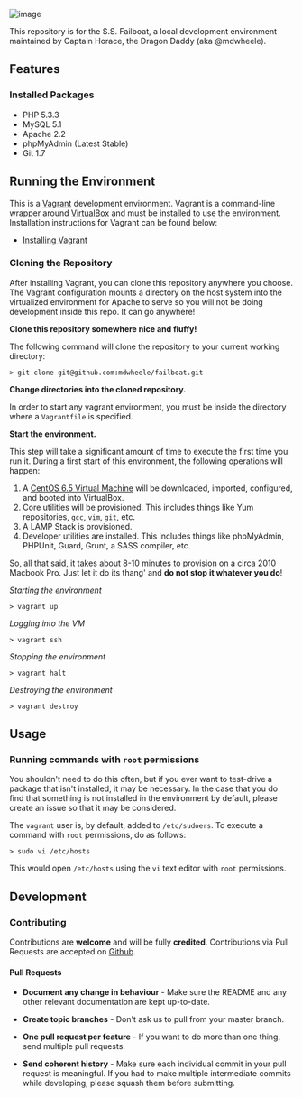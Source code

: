 ![image](https://f.cloud.github.com/assets/2453394/2131655/75d3d610-92a3-11e3-977c-44a3cb6ec8c0.png)

This repository is for the S.S. Failboat, a local development environment maintained by Captain Horace, the Dragon Daddy (aka @mdwheele).

## Features

### Installed Packages

* PHP 5.3.3
* MySQL 5.1
* Apache 2.2
* phpMyAdmin (Latest Stable)
* Git 1.7


## Running the Environment

This is a [Vagrant](http://www.vagrantup.com/) development environment.  Vagrant is a command-line wrapper around [VirtualBox](https://www.virtualbox.org) and must be installed to use the environment.  Installation instructions for Vagrant can be found below:

- [Installing Vagrant](http://docs.vagrantup.com/v2/installation/index.html)

### Cloning the Repository

After installing Vagrant, you can clone this repository anywhere you choose.  The Vagrant configuration mounts a directory on the host system into the virtualized environment for Apache to serve so you will not be doing development inside this repo.  It can go anywhere!

**Clone this repository somewhere nice and fluffy!**

The following command will clone the repository to your current working directory:

```> git clone git@github.com:mdwheele/failboat.git```

**Change directories into the cloned repository.**

In order to start any vagrant environment, you must be inside the directory where a `Vagrantfile` is specified.

**Start the environment.**

This step will take a significant amount of time to execute the first time you run it.  During a first start of this environment, the following operations will happen:

1. A [CentOS 6.5 Virtual Machine](http://puppet-vagrant-boxes.puppetlabs.com/centos-65-x64-virtualbox-puppet.box) will be downloaded, imported, configured, and booted into VirtualBox.
2. Core utilities will be provisioned.  This includes things like Yum repositories, `gcc`, `vim`, `git`, etc.
3. A LAMP Stack is provisioned.
4. Developer utilities are installed.  This includes things like phpMyAdmin, PHPUnit, Guard, Grunt, a SASS compiler, etc.

So, all that said, it takes about 8-10 minutes to provision on a circa 2010 Macbook Pro.  Just let it do its thang' and **do not stop it whatever you do**!

*Starting the environment*

	> vagrant up
	
*Logging into the VM*

	> vagrant ssh
	
*Stopping the environment*

	> vagrant halt
	
*Destroying the environment*

	> vagrant destroy
	
## Usage

### Running commands with `root` permissions

You shouldn't need to do this often, but if you ever want to test-drive a package that isn't installed, it may be necessary.  In the case that you do find that something is not installed in the environment by default, please create an issue so that it may be considered.  

The `vagrant` user is, by default, added to `/etc/sudoers`.  To execute a command with `root` permissions, do as follows:

	> sudo vi /etc/hosts  

This would open `/etc/hosts` using the `vi` text editor with `root` permissions.

## Development

### Contributing

Contributions are **welcome** and will be fully **credited**.  Contributions via Pull Requests are accepted on [Github](https://github/mdwheele/failboat).  

#### Pull Requests

- **Document any change in behaviour** - Make sure the README and any other relevant documentation are kept up-to-date.

- **Create topic branches** - Don't ask us to pull from your master branch.

- **One pull request per feature** - If you want to do more than one thing, send multiple pull requests.

- **Send coherent history** - Make sure each individual commit in your pull request is meaningful. If you had to make multiple intermediate commits while developing, please squash them before submitting.
